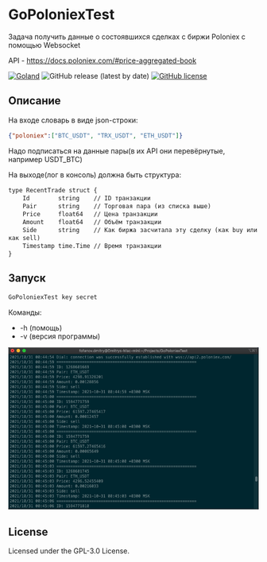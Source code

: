 GoPoloniexTest
==========

Задача получить данные о состоявшихся сделках с биржи Poloniex с помощью Websocket

API - https://docs.poloniex.com/#price-aggregated-book

[<img alt="Goland" src="https://img.shields.io/badge/Go-00ADD8?style=float&logo=go&logoColor=white" />](https://golang.org/)
![GitHub release (latest by date)](https://img.shields.io/github/v/release/DFofanov/ConvJudgesToCSV)
[![GitHub license](https://img.shields.io/github/license/DFofanov/ConvJudgesToCSV)](https://github.com/DFofanov/ConvJudgesToCSV/blob/main/LICENSE)

## Описание
На входе словарь в виде json-строки:
~~~json 
{"poloniex":["BTC_USDT", "TRX_USDT", "ETH_USDT"]}
~~~
Надо подписаться на данные пары(в их API они перевёрнутые, например USDT_BTC)

На выходе(лог в консоль) должна быть структура:
~~~text
type RecentTrade struct {
    Id        string    // ID транзакции
    Pair      string    // Торговая пара (из списка выше)
    Price     float64   // Цена транзакции
    Amount    float64   // Объём транзакции
    Side      string    // Как биржа засчитала эту сделку (как buy или как sell)
    Timestamp time.Time // Время транзакции
}
~~~

## Запуск
~~~cmd
GoPoloniexTest key secret
~~~

Команды:
* -h (помощь)
* -v (версия программы)

![image](https://github.com/DFofanov/GoPoloniexTest/blob/main/img/output.png?raw=true)

## License
Licensed under the GPL-3.0 License.